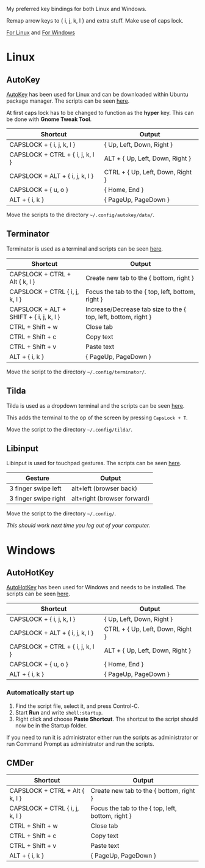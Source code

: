 My preferred key bindings for both Linux and Windows.

Remap arrow keys to { i, j, k, l } and extra stuff. Make use of caps lock.

[For Linux](#linux) and 
[For Windows](#windows)

# Linux
## AutoKey
[AutoKey](https://github.com/autokey/autokey) has been used for Linux and can be downloaded within Ubuntu package manager. The scripts can be seen [here](linux/autokey).

At first caps lock has to be changed to function as the **hyper** key. This can be done with **Gnome Tweak Tool**.

| Shortcut                         | Output                           |
| -------------------------------- | -------------------------------- |
| CAPSLOCK + { i, j, k, l }        | { Up, Left, Down, Right }        |
| CAPSLOCK + CTRL + { i, j, k, l } | ALT + { Up, Left, Down, Right }  |
| CAPSLOCK + ALT + { i, j, k, l }  | CTRL + { Up, Left, Down, Right } |
| CAPSLOCK + { u, o }              | { Home, End }                    |
| ALT + { i, k }                   | { PageUp, PageDown }             |

Move the scripts to the directory `~/.config/autokey/data/`.

## Terminator
Terminator is used as a terminal and scripts can be seen [here](linux/terminator).

| Shortcut                                | Output                                                         |
| --------------------------------------- | -------------------------------------------------------------- |
| CAPSLOCK + CTRL + Alt { k, l }          | Create new tab to the { bottom, right }                        |
| CAPSLOCK + CTRL { i, j, k, l }          | Focus the tab to the { top, left, bottom, right }              |
| CAPSLOCK + ALT + SHIFT + { i, j, k, l } | Increase/Decrease tab size to the { top, left, bottom, right } |
| CTRL + Shift + w                        | Close  tab                                                     |
| CTRL + Shift + c                        | Copy text                                                      |
| CTRL + Shift + v                        | Paste text                                                     |
| ALT + { i, k }                          | { PageUp, PageDown }                                           |

Move the script to the directory `~/.config/terminator/`.

## Tilda
Tilda is used as a dropdown terminal and the scripts can be seen [here](linux/tilda).

This adds the terminal to the op of the screen by pressing `CapsLock + T`.

Move the script to the directory `~/.config/tilda/`.

## Libinput
Libinput is used for touchpad gestures. The scripts can be seen [here](linux/libinput).

| Gesture                    | Output                      |
| -------------------------- | --------------------------- |
| 3 finger swipe left        | alt+left (browser back)     |
| 3 finger swipe right       | alt+right (browser forward) |I

Move the script to the directory `~/.config/`.

*This should work next time you log out of your computer.*

# Windows

## AutoHotKey
[AutoHotKey](https://autohotkey.com) has been used for Windows and needs to be installed. The scripts can be seen [here](windows/autohotkey).

| Shortcut                         | Output                           |
| -------------------------------- | -------------------------------- |
| CAPSLOCK + { i, j, k, l }        | { Up, Left, Down, Right }        |
| CAPSLOCK + ALT + { i, j, k, l }  | CTRL + { Up, Left, Down, Right } |
| CAPSLOCK + CTRL + { i, j, k, l } | ALT + { Up, Left, Down, Right }  |
| CAPSLOCK + { u, o }              | { Home, End }                    |
| ALT + { i, k }                   | { PageUp, PageDown }             |

### Automatically start up
 1. Find the script file, select it, and press Control-C.
 2. Start **Run** and write `shell:startup`.
 3. Right click and choose **Paste Shortcut**. The shortcut to the script should now be in the Startup folder.
 
 If you need to run it is administrator either run the scripts as administrator or run Command Prompt as administrator and run the scripts.
 
 ## CMDer
 
| Shortcut                                | Output                                                         |
| --------------------------------------- | -------------------------------------------------------------- |
| CAPSLOCK + CTRL + Alt { k, l }          | Create new tab to the { bottom, right }                        |
| CAPSLOCK + CTRL { i, j, k, l }          | Focus the tab to the { top, left, bottom, right }              |
| CTRL + Shift + w                        | Close  tab                                                     |
| CTRL + Shift + c                        | Copy text                                                      |
| CTRL + Shift + v                        | Paste text                                                     |
| ALT + { i, k }                          | { PageUp, PageDown }                                           |
